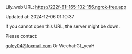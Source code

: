 Lily_web URL: https://222f-61-165-102-156.ngrok-free.app

Updated at: 2024-12-06 01:10:37

If you cannot open this URL, the server might be down.

Please contact: 

goley04@foxmail.com Or Wechat:GL_yeaH
